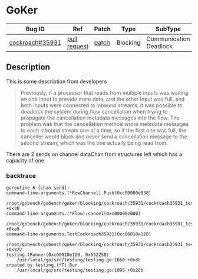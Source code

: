 # GoKer

| Bug ID|  Ref | Patch | Type | SubType | SubsubType |
| ----  | ---- | ----  | ---- | ---- | ---- |
|[cockroach#35931]|[pull request]|[patch]| Blocking | Communication Deadlock | Channel |

[cockroach#35931]:(cockroach35931_test.go)
[patch]:https://github.com/cockroachdb/cockroach/pull/35931/files
[pull request]:https://github.com/cockroachdb/cockroach/pull/35931
 
## Description


This is some description from developers

> Previously, if a processor that reads from multiple inputs was waiting
  on one input to provide more data, and the other input was full, and
  both inputs were connected to inbound streams, it was possible to
  deadlock the system during flow cancellation when trying to propagate
  the cancellation metadata messages into the flow. The problem was that
  the cancellation method wrote metadata messages to each inbound stream
  one at a time, so if the first one was full, the canceller would block
  and never send a cancellation message to the second stream, which was
  the one actually being read from.

There are 2 sends on channel dataChan from structures left which has a capacity
of one.

### backtrace

```
goroutine 6 [chan send]:
command-line-arguments.(*RowChannel).Push(0xc00000e038)
	/root/gobench/gobench/goker/blocking/cockroach/35931/cockroach35931_test.go:22 +0x38
command-line-arguments.(*Flow).cancel(0xc00000c080)
	/root/gobench/gobench/goker/blocking/cockroach/35931/cockroach35931_test.go:69 +0xa9
command-line-arguments.TestCockroach35931(0xc00010e120)
	/root/gobench/gobench/goker/blocking/cockroach/35931/cockroach35931_test.go:113 +0x322
testing.tRunner(0xc00010e120, 0x552258)
	/usr/local/go/src/testing/testing.go:1050 +0xdc
created by testing.(*T).Run
	/usr/local/go/src/testing/testing.go:1095 +0x28b
```